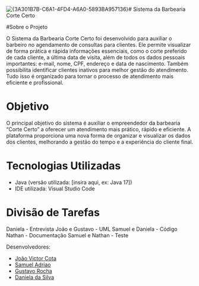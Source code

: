 ![{3A301B7B-C6A1-4FD4-A6A0-5893BA957136}](https://github.com/user-attachments/assets/37c07ff9-5f56-4fe7-99d8-29fb5f7e9f93)# Sistema da Barbearia Corte Certo

#Sobre o Projeto

O Sistema da Barbearia Corte Certo foi desenvolvido para auxiliar o barbeiro no agendamento de consultas para clientes. Ele permite visualizar de forma prática e rápida informações essenciais, como o corte preferido de cada cliente, a última data de visita, além de todos os dados pessoais importantes: e-mail, nome, CPF, endereço e data de nascimento. Também possibilita identificar clientes inativos para melhor gestão do atendimento. Tudo isso é organizado para tornar o processo de atendimento mais eficiente e profissional.

# Objetivo
O principal objetivo do sistema é auxiliar o empreendedor da barbearia “Corte Certo” a oferecer um atendimento mais prático, rápido e eficiente. A plataforma proporciona uma nova forma de organizar e visualizar os dados dos clientes, melhorando a gestão do tempo e a experiência do cliente final.

# Tecnologias Utilizadas

- Java (versão utilizada: [insira aqui, ex: Java 17])
- IDE utilizada: Visual Studio Code

# Divisão de Tarefas
Daniela - Entrevista
João e Gustavo - UML
Samuel e Daniela - Código
Nathan - Documentação
Samuel e Nathan - Teste


Desenvolvedores:  
- [João Victor Cota](https://github.com/JoaoVictorCota)  
- [Samuel Adriao](https://github.com/Samuel-Adriao)  
- [Gustavo Rocha](https://github.com/gustavotrocha06)  
- [Daniela da Silva](https://github.com/danieladasilva0)  
